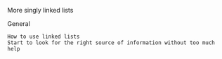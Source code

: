 More singly linked lists


General

    How to use linked lists
    Start to look for the right source of information without too much help
